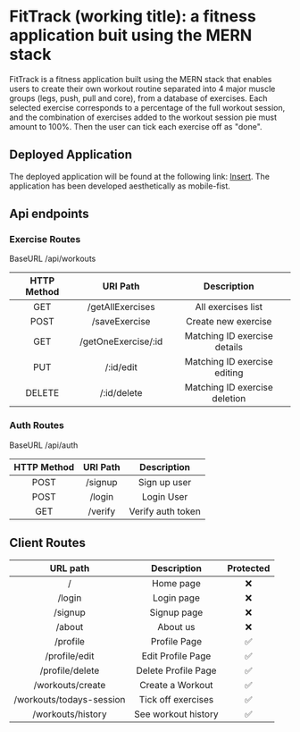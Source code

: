 # FitTrack (working title): a fitness application buit using the MERN stack

FitTrack is a fitness application built using the MERN stack that enables users to create their own workout routine separated into 4 major muscle groups (legs, push, pull and core), from a database of exercises. Each selected exercise corresponds to a percentage of the full workout session, and the combination of exercises added to the workout session pie must amount to 100%. Then the user can tick each exercise off as "done". 


## Deployed Application
The deployed application will be found at the following link: [Insert](https://github.com/ricknavarro/). The application has been developed aesthetically as mobile-fist.


## Api endpoints

### Exercise Routes

BaseURL /api/workouts

| HTTP Method |      URI Path       |          Description          |
| :---------: | :-----------------: | :---------------------------: |
|     GET     |  /getAllExercises   |      All exercises list       |
|    POST     |    /saveExercise    |      Create new exercise      |
|     GET     | /getOneExercise/:id | Matching ID exercise details  |
|     PUT     |      /:id/edit      | Matching ID exercise editing  |
|   DELETE    |     /:id/delete     | Matching ID exercise deletion |

### Auth Routes

BaseURL /api/auth

| HTTP Method | URI Path |    Description    |
| :---------: | :------: | :---------------: |
|    POST     | /signup  |   Sign up user    |
|    POST     |  /login  |    Login User     |
|     GET     | /verify  | Verify auth token |


## Client Routes

|         URL path         |     Description     | Protected |
| :----------------------: | :-----------------: | :-------: |
|            /             |      Home page      |     ❌     |
|          /login          |     Login page      |     ❌     |
|         /signup          |     Signup page     |     ❌     |
|          /about          |      About us       |     ❌     |
|         /profile         |    Profile Page     |     ✅     |
|      /profile/edit       |  Edit Profile Page  |     ✅     |
|     /profile/delete      | Delete Profile Page |     ✅     |
|     /workouts/create     |  Create a Workout   |     ✅     |
| /workouts/todays-session | Tick off exercises  |     ✅     |
|    /workouts/history     | See workout history |     ✅     |
